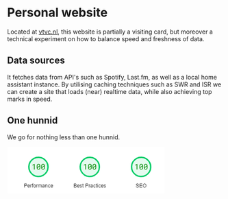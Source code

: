 # Personal website
Located at [vtvc.nl](https://vtvc.nl), this website is partially a visiting card, but moreover a technical experiment on how to balance speed and freshness of data. 

## Data sources
It fetches data from API's such as Spotify, Last.fm, as well as a local home assistant instance. By utilising caching techniques such as SWR and ISR we can create a site that loads (near) realtime data, while also achieving top marks in speed.

## One hunnid
We go for nothing less than one hunnid.

![We go for nothing less.](readme-image.png)